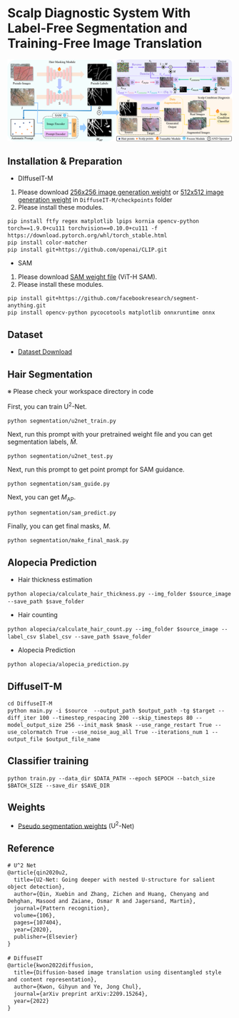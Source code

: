 # Scalp Diagnostic System With Label-Free Segmentation and Training-Free Image Translation

<img src='https://github.com/winston1214/ScalpVision/blob/master/picture/ScalpVision.png'></img>

## Installation & Preparation
- DIffuseIT-M
1. Please download <a href='https://drive.google.com/file/d/1kfCPMZLaAcpoIcvzTHwVVJ_qDetH-Rns/view?usp=sharing'>256x256 image generation weight</a> or <a href='https://openaipublic.blob.core.windows.net/diffusion/jul-2021/512x512_diffusion.pt'>512x512 image generation weight</a> in `DiffuseIT-M/checkpoints` folder
2. Please install these modules.
```
pip install ftfy regex matplotlib lpips kornia opencv-python torch==1.9.0+cu111 torchvision==0.10.0+cu111 -f https://download.pytorch.org/whl/torch_stable.html
pip install color-matcher
pip install git+https://github.com/openai/CLIP.git
```
- SAM
1. Please download <a href='https://dl.fbaipublicfiles.com/segment_anything/sam_vit_h_4b8939.pth'>SAM weight file</a> (ViT-H SAM).
2. Please install these modules.
```
pip install git+https://github.com/facebookresearch/segment-anything.git
pip install opencv-python pycocotools matplotlib onnxruntime onnx
```

## Dataset

- <a href='https://aihub.or.kr/aihubdata/data/view.do?currMenu=&topMenu=&aihubDataSe=realm&dataSetSn=216'>Dataset Download</a>

## Hair Segmentation
※ Please check your workspace directory in code

First, you can train $\text{U}^{2}$-Net.

```python segmentation/u2net_train.py```

Next, run this prompt with your pretrained weight file and you can get segmentation labels, $\hat{M}$.

```python segmentation/u2net_test.py```

Next, run this prompt to get point prompt for SAM guidance.

```python segmentation/sam_guide.py```

Next, you can get $M_\text{AP}$.

```python segmentation/sam_predict.py```

Finally, you can get final masks, $M$.

```python segmentation/make_final_mask.py```

## Alopecia Prediction
- Hair thickness estimation
  
```python alopecia/calculate_hair_thickness.py --img_folder $source_image --save_path $save_folder```

- Hair counting

```python alopecia/calculate_hair_count.py --img_folder $source_image --label_csv $label_csv --save_path $save_folder```

- Alopecia Prediction

```python alopecia/alopecia_prediction.py```

## DiffuseIT-M

```
cd DiffuseIT-M
python main.py -i $source  --output_path $output_path -tg $target --diff_iter 100 --timestep_respacing 200 --skip_timesteps 80 --model_output_size 256 --init_mask $mask --use_range_restart True --use_colormatch True --use_noise_aug_all True --iterations_num 1 --output_file $output_file_name
```


## Classifier training
```
python train.py --data_dir $DATA_PATH --epoch $EPOCH --batch_size $BATCH_SIZE --save_dir $SAVE_DIR
```

## Weights
- <a href='https://drive.google.com/file/d/11ISRNPL4K1kF7AS3Xy8-mDG9JDImWMhb/view?usp=drive_link'>Pseudo segmentation weights</a> ($\text{U}^{2}$-Net)

## Reference
```
# U^2 Net
@article{qin2020u2,
  title={U2-Net: Going deeper with nested U-structure for salient object detection},
  author={Qin, Xuebin and Zhang, Zichen and Huang, Chenyang and Dehghan, Masood and Zaiane, Osmar R and Jagersand, Martin},
  journal={Pattern recognition},
  volume={106},
  pages={107404},
  year={2020},
  publisher={Elsevier}
}

# DiffuseIT
@article{kwon2022diffusion,
  title={Diffusion-based image translation using disentangled style and content representation},
  author={Kwon, Gihyun and Ye, Jong Chul},
  journal={arXiv preprint arXiv:2209.15264},
  year={2022}
}
```

